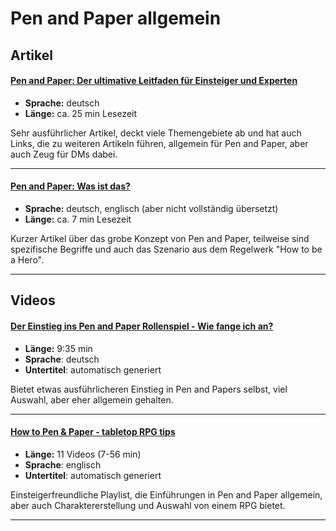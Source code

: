 # Pen and Paper allgemein

## Artikel
#### [Pen and Paper: Der ultimative Leitfaden für Einsteiger und Experten](https://mightygm.de/pen-and-paper/)
- **Sprache:** deutsch
- **Länge:** ca. 25 min Lesezeit

Sehr ausführlicher Artikel, deckt viele Themengebiete ab und hat auch Links, die zu weiteren Artikeln führen, allgemein für Pen and Paper, aber auch Zeug für DMs dabei.
***
#### [Pen and Paper: Was ist das?](https://howtobeahero.de/index.php?title=Pen_and_Paper:_Was_ist_das%3F)
- **Sprache:** deutsch, englisch (aber nicht vollständig übersetzt)
- **Länge:** ca. 7 min Lesezeit

Kurzer Artikel über das grobe Konzept von Pen and Paper, teilweise sind spezifische Begriffe und auch das Szenario aus dem Regelwerk "How to be a Hero".
***

## Videos

#### [Der Einstieg ins Pen and Paper Rollenspiel - Wie fange ich an?](https://youtu.be/S3UoPQzb8nE)
- **Länge:** 9:35 min
- **Sprache**: deutsch
- **Untertitel**: automatisch generiert

Bietet etwas ausführlicheren Einstieg in Pen and Papers selbst, viel Auswahl, aber eher allgemein gehalten.
***

#### [How to Pen & Paper - tabletop RPG tips](https://youtube.com/playlist?list=PL4cCKAF83e0pSvr_Kc2RnIfe2p6eSS5Gt)
- **Länge:** 11 Videos (7-56 min)
- **Sprache**: englisch
- **Untertitel**: automatisch generiert

Einsteigerfreundliche Playlist, die Einführungen in Pen and Paper allgemein, aber auch Charaktererstellung und Auswahl von einem RPG bietet.
***
